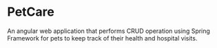 # PetCare
An angular web application that performs CRUD operation using Spring Framework for pets to keep track of their health and hospital visits.
